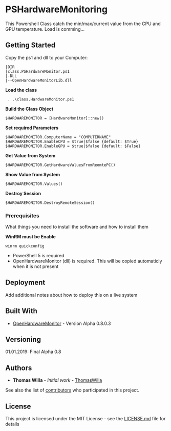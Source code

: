# PSHardwareMonitoring

This Powershell Class catch the min/max/current value from the CPU and GPU temperature. Load is comming...

## Getting Started
Copy the ps1 and dll to your Computer:

```
|DIR
|class.PSHardwareMonitor.ps1
|-DLL
|--OpenHardwareMonitorLib.dll
```

**Load the class**
```
 . .\class.HardwareMonitor.ps1
```

**Build the Class Object**
```
$HARDWAREMONITOR = [HardwareMonitor]::new()
```

**Set required Parameters**
```
$HARDWAREMONITOR.ComputerName = "COMPUTERNAME"
$HARDWAREMONITOR.EnableCPU = $true|$false {default: $True}
$HARDWAREMONITOR.EnableGPU = $true|$false {default: $False}
```

**Get Value from System**
```
$HARDWAREMONITOR.GetHardwareValuesFromReomtePC()
```

**Show Value from System**
```
$HARDWAREMONITOR.Values()
```

**Destroy Session**
```
$HARDWAREMONITOR.DestroyRemoteSession()
```

### Prerequisites

What things you need to install the software and how to install them

**WinRM must be Enable**

```
winrm quickconfig
```

* PowerShell 5 is required
* OpenHardwareMonitor (dll) is required. This will be copied automaticly when it is not present


## Deployment

Add additional notes about how to deploy this on a live system

## Built With

* [OpenHardwareMonitor](https://openhardwaremonitor.org/) - Version Alpha 0.8.0.3


## Versioning
01.01.2019: Final Alpha 0.8


## Authors

* **Thomas Willa** - *Initial work* - [ThomasWilla](https://github.com/ThomasWilla)

See also the list of [contributors](https://github.com/ThomasWilla/PSHardwareMonitoring/graphs/contributors) who participated in this project.

## License

This project is licensed under the MIT License - see the [LICENSE.md](LICENSE.md) file for details